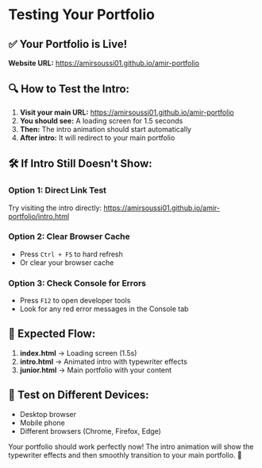 # Testing Your Portfolio

## ✅ Your Portfolio is Live!

**Website URL:** https://amirsoussi01.github.io/amir-portfolio

## 🔍 How to Test the Intro:

1. **Visit your main URL:** https://amirsoussi01.github.io/amir-portfolio
2. **You should see:** A loading screen for 1.5 seconds
3. **Then:** The intro animation should start automatically
4. **After intro:** It will redirect to your main portfolio

## 🛠️ If Intro Still Doesn't Show:

### Option 1: Direct Link Test
Try visiting the intro directly:
https://amirsoussi01.github.io/amir-portfolio/intro.html

### Option 2: Clear Browser Cache
- Press `Ctrl + F5` to hard refresh
- Or clear your browser cache

### Option 3: Check Console for Errors
- Press `F12` to open developer tools
- Look for any red error messages in the Console tab

## 🎯 Expected Flow:
1. **index.html** → Loading screen (1.5s)
2. **intro.html** → Animated intro with typewriter effects
3. **junior.html** → Main portfolio with your content

## 📱 Test on Different Devices:
- Desktop browser
- Mobile phone
- Different browsers (Chrome, Firefox, Edge)

Your portfolio should work perfectly now! The intro animation will show the typewriter effects and then smoothly transition to your main portfolio. 🎉
